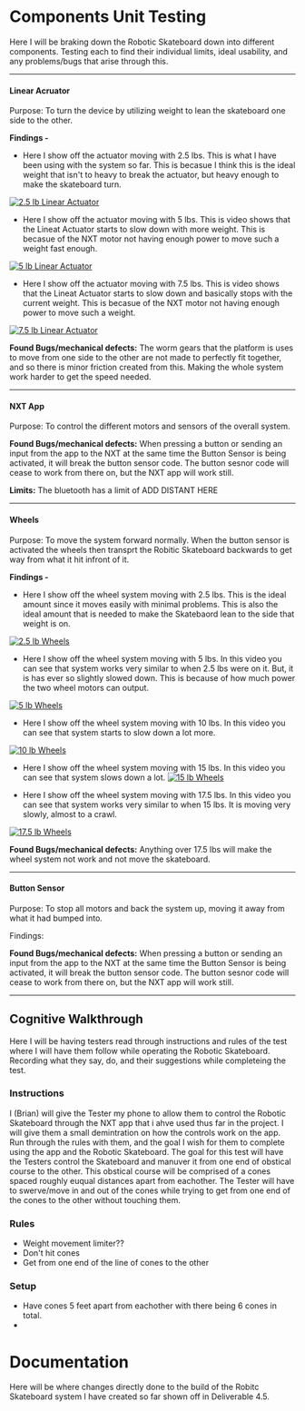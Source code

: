 # Components Unit Testing
  
  Here I will be braking down the Robotic Skateboard down into different components. Testing each to find their individual limits, ideal usability, and any problems/bugs that arise through this.

 ----------------------------------------------------------------------------  
   
   #### Linear Acruator
   
   Purpose: To turn the device by utilizing weight to lean the skateboard one side to the other. 
   
   **Findings -**
   
   - Here I show off the actuator moving with 2.5 lbs. This is what I have been using with the system so far. This is becasue I think this is the ideal weight that isn't to heavy to break the actuator, but heavy enough to make the skateboard turn. 
   
   [![2.5 lb Linear Actuator](https://img.youtube.com/vi/gh21PnaThnI/0.jpg)](https://youtu.be/gh21PnaThnI)
   
   - Here I show off the actuator moving with 5 lbs. This is video shows that the Lineat Actuator starts to slow down with more weight. This is becasue of the NXT motor not having enough power to move such a weight fast enough.

   [![5 lb Linear Actuator](https://img.youtube.com/vi/rEQufCh28vo/0.jpg)](https://youtu.be/rEQufCh28vo)
   
   - Here I show off the actuator moving with 7.5 lbs. This is video shows that the Lineat Actuator starts to slow down and basically stops with the current weight. This is becasue of the NXT motor not having enough power to move such a weight.

   [![7.5 lb Linear Actuator](https://img.youtube.com/vi/GQlalKLsaHY/0.jpg)](https://youtu.be/GQlalKLsaHY)
   
   **Found Bugs/mechanical defects:** The worm gears that the platform is uses to move from one side to the other are not made to perfectly fit together, and so there is minor friction created from this. Making the whole system work harder to get the speed needed.
         
 ----------------------------------------------------------------------------   
   #### NXT App
   Purpose: To control the different motors and sensors of the overall system. 
   
   **Found Bugs/mechanical defects:**  When pressing a button or sending an input from the app to the NXT at the same time the Button Sensor is being activated, it will break the button sensor code. The button sesnor code will cease to work from there on, but the NXT app will work still.
   
   **Limits:** The bluetooth has a limit of ADD DISTANT HERE
        
 ----------------------------------------------------------------------------          
   #### Wheels
   Purpose: To move the system forward normally. When the button sensor is activated the wheels then transprt the Robitic Skateboard backwards to get way from what it hit infront of it.
   
   **Findings -**
   
   - Here I show off the wheel system moving with 2.5 lbs. This is the ideal amount since it moves easily with minimal problems. This is also the ideal amount that is needed to make the Skatebaord lean to the side that weight is on. 

[![2.5 lb Wheels](https://img.youtube.com/vi/koPFEo0PfT0/0.jpg)](https://youtu.be/koPFEo0PfT0)

   - Here I show off the wheel system moving with 5 lbs. In this video you can see that system works very similar to when 2.5 lbs were on it. But, it is has ever so slightly slowed down. This is because of how much power the two wheel motors can output.

[![5 lb Wheels](https://img.youtube.com/vi/HSez85GzGCU/0.jpg)](https://youtu.be/HSez85GzGCU)

   - Here I show off the wheel system moving with 10 lbs. In this video you can see that system starts to slow down a lot more. 

[![10 lb Wheels](https://img.youtube.com/vi/_Bh3O8xH8Ak/0.jpg)](https://youtu.be/_Bh3O8xH8Ak)

   - Here I show off the wheel system moving with 15 lbs. In this video you can see that system slows down a lot.
[![15 lb Wheels](https://img.youtube.com/vi/sFppsuWv2bI/0.jpg)](https://youtu.be/sFppsuWv2bI)

   - Here I show off the wheel system moving with 17.5 lbs. In this video you can see that system works very similar to when 15 lbs. It is moving very slowly, almost to a crawl. 

[![17.5 lb Wheels](https://img.youtube.com/vi/WfyRhPaAnao/0.jpg)](https://youtu.be/WfyRhPaAnao)   
   
   **Found Bugs/mechanical defects:** Anything over 17.5 lbs will make the wheel system not work and not move the skateboard. 
        
 ----------------------------------------------------------------------------          
   #### Button Sensor
   Purpose: To stop all motors and back the system up, moving it away from what it had bumped into. 
   
   Findings:
   
  **Found Bugs/mechanical defects:** When pressing a button or sending an input from the app to the NXT at the same time the Button Sensor is being activated, it will break the button sensor code. The button sesnor code will cease to work from there on, but the NXT app will work still.
            
      
 ----------------------------------------------------------------------------
  
  ## Cognitive Walkthrough 
  
  Here I will be having testers read through instructions and rules of the test where I will have them follow while operating the Robotic Skateboard. Recording what they say, do, and their suggestions while completeing the test. 
    
   ### Instructions
   
   I (Brian) will give the Tester my phone to allow them to control the Robotic Skateboard through the NXT app that i ahve used thus far in the project. I will give them a small demintration on how the controls work on the app. Run through the rules with them, and the goal I wish for them to complete using the app and the Robotic Skateboard. The goal for this test will have the Testers control the Skateboard and manuver it from one end of obstical course to the other. This obstical course will be comprised of a cones spaced roughly euqual distances apart from eachother. The Tester will have to swerve/move in and out of the cones while trying to get from one end of the cones to the other without touching them.
   
   ### Rules
    
   - Weight movement limiter??
   - Don't hit cones
   - Get from one end of the line of cones to the other
   
   ### Setup
   
   - Have cones 5 feet apart from eachother with there being 6 cones in total.
   - 

# Documentation

Here will be where changes directly done to the build of the Robitc Skateboard system I have created so far shown off in Deliverable 4.5.
